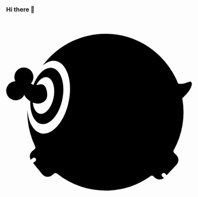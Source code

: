 ### Hi there 👋

<!--
**star22fall22/star22fall22** is a ✨ _special_ ✨ repository because its `README.md` (this file) appears on your GitHub profile.

Here are some ideas to get you started:

- 🔭 I’m currently working on ...
- 🌱 I’m currently learning ...
- 👯 I’m looking to collaborate on ...
- 🤔 I’m looking for help with ...
- 💬 Ask me about ...
- 📫 How to reach me: ...
- 😄 Pronouns: ...
- ⚡ Fun fact: ...
-->

<svg role="img" viewBox="0 0 24 24" xmlns="http://www.w3.org/2000/svg"><title>123</title><path d="M12.9017 1.9056a10.0652 10.0652 0 00-7.8802 3.707 10.1803 10.1803 0 00-.283.357l.004-.003c.232-.196.473-.345.717-.445l.058-.023c.299-.112.602-.147.9-.088 1.4401.289 2.1901 2.6091 1.6751 5.1832-.515 2.574-2.1 4.4271-3.54 4.139-1.0101-.202-1.6781-1.405-1.8121-2.992v-.005.052c-.003.132-.003.266 0 .4v.073l.002.059c.005.149.013.296.024.443.005.067.012.134.019.2a10.0322 10.0322 0 00.961 3.4431c.06.126.03.276-.078.363l-.277.226a.906.906 0 00-.29.97c0 .006.003.01.006.017a.955.955 0 00.059.142l.05-.039.23-.174a.2612.2612 0 11.316.416l-.245.186-.037.028 1.177 1.4481a.91.91 0 001.275.131l.258-.21a.298.298 0 01.374 0 10.0502 10.0502 0 006.5272 2.181 10.0422 10.0422 0 005.5722-1.855.298.298 0 01.38.025l.163.156a.909.909 0 001.179.059l-.004-.004-.21-.197a.262.262 0 01.358-.382l.225.21 1.26-1.326a.91.91 0 00-.033-1.282l-.263-.25a.297.297 0 01-.054-.36 10.0602 10.0602 0 001.103-6.6712c.301-.278.853-.824 1.0691-1.292.231-.502.29-1.02-.323-.792-.476.177-.842.291-1.286.19-1.417-3.5932-4.8472-6.1932-8.8513-6.4002a9.7102 9.7102 0 00-.473-.014zM2.2645 6.2466a1.228 1.228 0 00-1.082 1.7641 1.23 1.23 0 10.754 2.236c.177-.124.306-.289.395-.47.186.342.46.627.778.823a5.5901 5.5901 0 00.017.6001c.102 1.228.62 2.16 1.401 2.316 1.114.223 2.34-1.21 2.738-3.2.3991-1.99-.181-3.7841-1.295-4.0071-.434-.087-.885.08-1.298.432-.45.383-.854.988-1.14 1.73-.01-.002-.02-.003-.03-.007-.14-.04-.215-.131-.312-.152a1.23 1.23 0 00-.926-2.065zm2.862 1.2441c.054 0 .107.004.16.015.726.143 1.104 1.312.844 2.608-.259 1.2981-1.058 2.2301-1.783 2.0851-.493-.098-.824-.67-.905-1.433.181.07.37.113.56.122.527.024.871-.154 1.14-.513.346-.465.084-1.753-.374-1.92-.356-.13-.567.027-.884.05.16-.298.351-.544.557-.72.219-.185.453-.292.686-.295z"/></svg>
